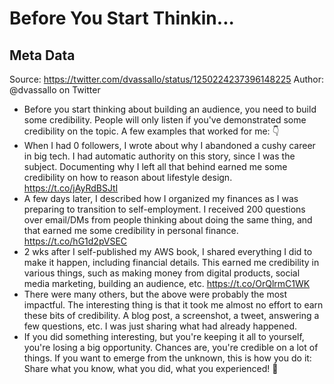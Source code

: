 # Before You Start Thinkin...

## Meta Data

Source:  https://twitter.com/dvassallo/status/1250224237396148225 
Author: @dvassallo on Twitter

- Before you start thinking about building an audience, you need to build some credibility. People will only listen if you've demonstrated some credibility on the topic.
  A few examples that worked for me: 👇
- When I had 0 followers, I wrote about why I abandoned a cushy career in big tech. I had automatic authority on this story, since I was the subject.
  Documenting why I left all that behind earned me some credibility on how to reason about lifestyle design. https://t.co/jAyRdBSJtI
- A few days later, I described how I organized my finances as I was preparing to transition to self-employment. I received 200 questions over email/DMs from people thinking about doing the same thing, and that earned me some credibility in personal finance. https://t.co/hG1d2pVSEC
- 2 wks after I self-published my AWS book, I shared everything I did to make it happen, including financial details. This earned me credibility in various things, such as making money from digital products, social media marketing, building an audience, etc. https://t.co/OrQlrmC1WK
- There were many others, but the above were probably the most impactful. The interesting thing is that it took me almost no effort to earn these bits of credibility. A blog post, a screenshot, a tweet, answering a few questions, etc.
  I was just sharing what had already happened.
- If you did something interesting, but you're keeping it all to yourself, you're losing a big opportunity.
  Chances are, you're credible on a lot of things. If you want to emerge from the unknown, this is how you do it: Share what you know, what you did, what you experienced! 💪
